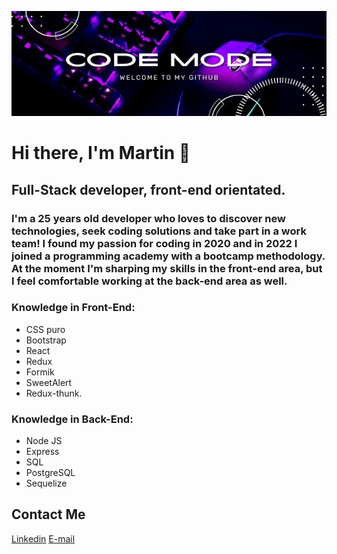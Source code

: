 ![image](https://github.com/TinchoRas/TinchoRas/blob/main/Code%20Mode.jpg)
# Hi there, I'm Martin 👋
   ## Full-Stack developer, front-end orientated.
   ### I'm a 25 years old developer who loves to discover new technologies, seek coding solutions and take part in a work team! I found my passion for coding in 2020 and in 2022 I joined a programming academy with a bootcamp methodology. At the moment I'm sharping my skills in the front-end area, but I feel comfortable working at the back-end area as well.
   ### Knowledge in Front-End:
   * CSS puro
   * Bootstrap
   * React
   * Redux
   * Formik
   * SweetAlert
   * Redux-thunk.
### Knowledge in Back-End:
   * Node JS
   * Express
   * SQL
   * PostgreSQL 
   * Sequelize
   
## Contact Me
[Linkedin](https://www.linkedin.com/in/mart%C3%ADn-raschinsky-083546158/)
[E-mail]()
